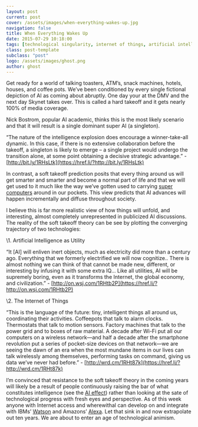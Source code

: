 ```yaml
---
layout: post
current: post
cover: /assets/images/when-everything-wakes-up.jpg
navigation: false
title: When Everything Wakes Up
date: 2015-07-29 10:18:00
tags: [technological singularity, internet of things, artificial intelligence]
class: post-template
subclass: "post"
logo: /assets/images/ghost.png
author: ghost
---
```


Get ready for a world of talking toasters, ATM’s, snack machines, hotels, houses, and coffee pots. We’ve been conditioned by every single fictional depiction of AI as coming about abruptly. One day your at the DMV and the next day Skynet takes over. This is called a hard takeoff and it gets nearly 100% of media coverage.

Nick Bostrom, popular AI academic, thinks this is the most likely scenario and that it will result is a single dominant super AI (a singleton).

“The nature of the intelligence explosion does encourage a winner-take-all dynamic. In this case, if there is no extensive collaboration before the takeoff, a singleton is likely to emerge – a single project would undergo the transition alone, at some point obtaining a decisive strategic advantage.” - [http://bit.ly/1RHsLtk](https://href.li/?http://bit.ly/1RHsLtk)

In contrast, a soft takeoff prediction posits that every thing around us will get smarter and smarter and become a normal part of life and that we will get used to it much like the way we’ve gotten used to carrying [super computers](http://41.media.tumblr.com/tumblr_m8vo3eqOZT1r48h42o1_1280.png) around in our pockets. This view predicts that AI advances will happen incrementally and diffuse throughout society.

I believe this is far more realistic view of how things will unfold, and interesting, almost completely unrepresented in publicized AI discussions. The reality of the soft takeoff theory can be see by plotting the converging trajectory of two technologies:

\1. Artificial Intelligence as Utility

“It [AI] will enliven inert objects, much as electricity did more than a century ago. Everything that we formerly electrified we will now cognitize.. There is almost nothing we can think of that cannot be made new, different, or interesting by infusing it with some extra IQ… Like all utilities, AI will be supremely boring, even as it transforms the Internet, the global economy, and civilization.” - [http://on.wsj.com/1RHtb2P](https://href.li/?http://on.wsj.com/1RHtb2P)

\2. The Internet of Things

“This is the language of the future: tiny, intelligent things all around us, coordinating their activities. Coffeepots that talk to alarm clocks. Thermostats that talk to motion sensors. Factory machines that talk to the power grid and to boxes of raw material. A decade after Wi-Fi put all our computers on a wireless network—and half a decade after the smartphone revolution put a series of pocket-size devices on that network—we are seeing the dawn of an era when the most mundane items in our lives can talk wirelessly among themselves, performing tasks on command, giving us data we’ve never had before.” - [http://wrd.cm/1RHt87k](https://href.li/?http://wrd.cm/1RHt87k)

I’m convinced that resistance to the soft takeoff theory in the coming years will likely be a result of people continuously raising the bar of what constitutes intelligence (see the [AI effect](https://href.li/?https://en.wikipedia.org/wiki/AI_effect)) rather than looking at the sate of technological progress with fresh eyes and perspective. As of this week anyone with Internet access and wherewithal can develop on and integrate with IBMs’ [Watson](https://href.li/?http://www.ibm.com/smarterplanet/us/en/ibmwatson/developercloud/) and Amazons’ [Alexa](https://t.umblr.com/redirect?z=https%3A%2F%2Fdeveloper.amazon.com%2Fpublic%2Fsolutions%2Falexa%2Falexa-voice-service&t=MmIyODdlOWIzMDk3YTQ3YTBjNzVjODZhYjc4OWUxNWQ2ZmMyOWY1NSxjM0J6M1Y1Mw%3D%3D&b=t%3Amc9oE5TJkAXO_RNMdoK8vQ&p=https%3A%2F%2Fsingularityhacker.com%2Fpost%2F122629237375%2Fwhen-everything-wakes-up&m=1&ts=1642044451). Let that sink in and now extrapolate out ten years. We are about to enter an age of technological animism.
